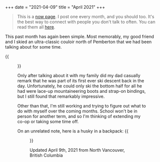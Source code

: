 +++
date = "2021-04-09"
title = "April 2021"
+++

> This is a [now page](https://sive.rs/now). I post one every month, and you should too. It's the best way to connect with people you don't talk to often. You can read them all [here](/now).
<!--more-->

This past month has again been simple. Most memorably, my good friend and I skied an ultra-classic couloir north of Pemberton that we had been talking about for some time.

{{<figure src="aussie.jpeg">}}

Only after talking about it with my family did my dad casually remark that he was part of its first ever ski descent back in the day. Unfortunately, he could only ski the bottom half for all he had were lace-up mountaineering boots and strap-on bindings, but I still found that remarkably impressive.

Other than that, I'm still working and trying to figure out what to do with myself over the coming months. School won't be in person for another term, and so I'm thinking of extending my co-op or taking some time off.

On an unrelated note, here is a husky in a backpack:
{{<figure src="dog.jpeg">}}

Updated April 9th, 2021 from North Vancouver, British Columbia
